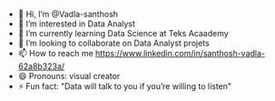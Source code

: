 - 👋 Hi, I’m @Vadla-santhosh
- 👀 I’m interested in Data Analyst
- 🌱 I’m currently learning Data Science at Teks Acaademy
- 💞️ I’m looking to collaborate on Data Analyst projets
- 📫 How to reach me https://www.linkedin.com/in/santhosh-vadla-62a8b323a/
- 😄 Pronouns: visual creator
- ⚡ Fun fact: "Data will talk to you if you’re willing to listen"

<!---
Vadla-santhosh/Vadla-santhosh is a ✨ special ✨ repository because its `README.md` (this file) appears on your GitHub profile.
You can click the Preview link to take a look at your changes.
--->
